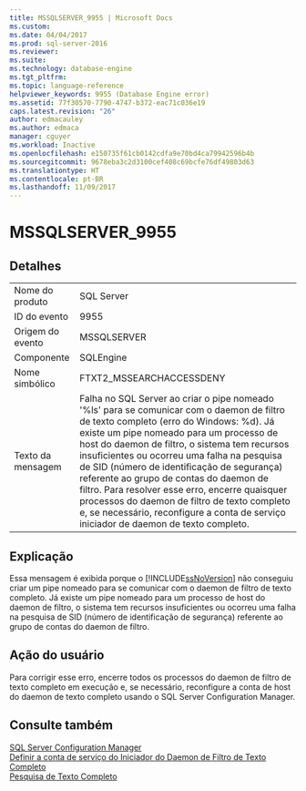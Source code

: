 ```yaml
---
title: MSSQLSERVER_9955 | Microsoft Docs
ms.custom: 
ms.date: 04/04/2017
ms.prod: sql-server-2016
ms.reviewer: 
ms.suite: 
ms.technology: database-engine
ms.tgt_pltfrm: 
ms.topic: language-reference
helpviewer_keywords: 9955 (Database Engine error)
ms.assetid: 77f30570-7790-4747-b372-eac71c036e19
caps.latest.revision: "26"
author: edmacauley
ms.author: edmaca
manager: cguyer
ms.workload: Inactive
ms.openlocfilehash: e150735f61cb0142cdfa9e70bd4ca79942596b4b
ms.sourcegitcommit: 9678eba3c2d3100cef408c69bcfe76df49803d63
ms.translationtype: HT
ms.contentlocale: pt-BR
ms.lasthandoff: 11/09/2017
---
```

# <a name="mssqlserver9955"></a>MSSQLSERVER_9955
  
## <a name="details"></a>Detalhes  
  
|||  
|-|-|  
|Nome do produto|SQL Server|  
|ID do evento|9955|  
|Origem do evento|MSSQLSERVER|  
|Componente|SQLEngine|  
|Nome simbólico|FTXT2_MSSEARCHACCESSDENY|  
|Texto da mensagem|Falha no SQL Server ao criar o pipe nomeado '%ls' para se comunicar com o daemon de filtro de texto completo (erro do Windows: %d). Já existe um pipe nomeado para um processo de host do daemon de filtro, o sistema tem recursos insuficientes ou ocorreu uma falha na pesquisa de SID (número de identificação de segurança) referente ao grupo de contas do daemon de filtro. Para resolver esse erro, encerre quaisquer processos do daemon de filtro de texto completo e, se necessário, reconfigure a conta de serviço iniciador de daemon de texto completo.|  
  
## <a name="explanation"></a>Explicação  
Essa mensagem é exibida porque o [!INCLUDE[ssNoVersion](../../includes/ssnoversion-md.md)] não conseguiu criar um pipe nomeado para se comunicar com o daemon de filtro de texto completo. Já existe um pipe nomeado para um processo de host do daemon de filtro, o sistema tem recursos insuficientes ou ocorreu uma falha na pesquisa de SID (número de identificação de segurança) referente ao grupo de contas do daemon de filtro.  
  
## <a name="user-action"></a>Ação do usuário  
Para corrigir esse erro, encerre todos os processos do daemon de filtro de texto completo em execução e, se necessário, reconfigure a conta de host do daemon de texto completo usando o SQL Server Configuration Manager.  
  
## <a name="see-also"></a>Consulte também  
[SQL Server Configuration Manager](~/relational-databases/sql-server-configuration-manager.md)  
[Definir a conta de serviço do Iniciador do Daemon de Filtro de Texto Completo](~/relational-databases/search/set-the-service-account-for-the-full-text-filter-daemon-launcher.md)  
[Pesquisa de Texto Completo](~/relational-databases/search/full-text-search.md)  
  
